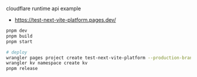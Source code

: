 cloudflare runtime api example

- https://test-next-vite-platform.pages.dev/

```sh
pnpm dev
pnpm build
pnpm start

# deploy
wrangler pages project create test-next-vite-platform --production-branch main --compatibility-date=2024-01-01 --compatibility-flags=nodejs_compat_v2
wrangler kv namespace create kv
pnpm release
```
